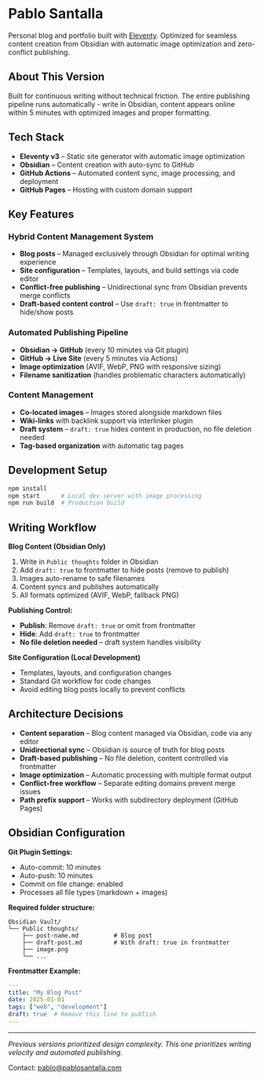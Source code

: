 # Pablo Santalla

Personal blog and portfolio built with [Eleventy](https://www.11ty.dev/). Optimized for seamless content creation from Obsidian with automatic image optimization and zero-conflict publishing.

## About This Version

Built for continuous writing without technical friction. The entire publishing pipeline runs automatically - write in Obsidian, content appears online within 5 minutes with optimized images and proper formatting.

## Tech Stack

- **Eleventy v3** – Static site generator with automatic image optimization
- **Obsidian** – Content creation with auto-sync to GitHub
- **GitHub Actions** – Automated content sync, image processing, and deployment
- **GitHub Pages** – Hosting with custom domain support

## Key Features

### Hybrid Content Management System
- **Blog posts** – Managed exclusively through Obsidian for optimal writing experience
- **Site configuration** – Templates, layouts, and build settings via code editor
- **Conflict-free publishing** – Unidirectional sync from Obsidian prevents merge conflicts
- **Draft-based content control** – Use `draft: true` in frontmatter to hide/show posts

### Automated Publishing Pipeline
- **Obsidian → GitHub** (every 10 minutes via Git plugin)
- **GitHub → Live Site** (every 5 minutes via Actions)
- **Image optimization** (AVIF, WebP, PNG with responsive sizing)
- **Filename sanitization** (handles problematic characters automatically)

### Content Management
- **Co-located images** – Images stored alongside markdown files
- **Wiki-links** with backlink support via interlinker plugin
- **Draft system** – `draft: true` hides content in production, no file deletion needed
- **Tag-based organization** with automatic tag pages

## Development Setup

```bash
npm install
npm start      # Local dev server with image processing
npm run build  # Production build
```

## Writing Workflow

**Blog Content (Obsidian Only)**
1. Write in `Public thoughts` folder in Obsidian
2. Add `draft: true` to frontmatter to hide posts (remove to publish)
3. Images auto-rename to safe filenames
4. Content syncs and publishes automatically
5. All formats optimized (AVIF, WebP, fallback PNG)

**Publishing Control:**
- **Publish**: Remove `draft: true` or omit from frontmatter
- **Hide**: Add `draft: true` to frontmatter
- **No file deletion needed** – draft system handles visibility

**Site Configuration (Local Development)**
- Templates, layouts, and configuration changes
- Standard Git workflow for code changes
- Avoid editing blog posts locally to prevent conflicts

## Architecture Decisions

- **Content separation** – Blog content managed via Obsidian, code via any editor
- **Unidirectional sync** – Obsidian is source of truth for blog posts
- **Draft-based publishing** – No file deletion, content controlled via frontmatter
- **Image optimization** – Automatic processing with multiple format output
- **Conflict-free workflow** – Separate editing domains prevent merge issues
- **Path prefix support** – Works with subdirectory deployment (GitHub Pages)

## Obsidian Configuration

**Git Plugin Settings:**
- Auto-commit: 10 minutes
- Auto-push: 10 minutes
- Commit on file change: enabled
- Processes all file types (markdown + images)

**Required folder structure:**
```
Obsidian Vault/
└── Public thoughts/
    ├── post-name.md          # Blog post
    ├── draft-post.md         # With draft: true in frontmatter
    ├── image.png
    └── ...
```

**Frontmatter Example:**
```yaml
---
title: "My Blog Post"
date: 2025-01-01
tags: ["web", "development"]
draft: true  # Remove this line to publish
---
```

---

*Previous versions prioritized design complexity. This one prioritizes writing velocity and automated publishing.*

Contact: [pablo@pablosantalla.com](mailto:pablo@pablosantalla.com)
